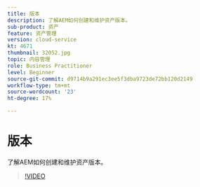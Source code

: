 ```yaml
---
title: 版本
description: 了解AEM如何创建和维护资产版本。
sub-product: 资产
feature: 资产管理
version: cloud-service
kt: 4671
thumbnail: 32052.jpg
topic: 内容管理
role: Business Practitioner
level: Beginner
source-git-commit: d9714b9a291ec3ee5f3dba9723de72bb120d2149
workflow-type: tm+mt
source-wordcount: '23'
ht-degree: 17%

---
```



# 版本

了解AEM如何创建和维护资产版本。

>[!VIDEO](https://video.tv.adobe.com/v/32052/?quality=12&learn=on&hidetitle=true)
